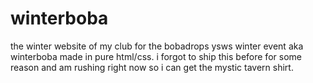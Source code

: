 # winterboba

the winter website of my club for the bobadrops ysws winter event aka winterboba made in pure html/css. i forgot to ship this before for some reason and am rushing right now so i can get the mystic tavern shirt.

